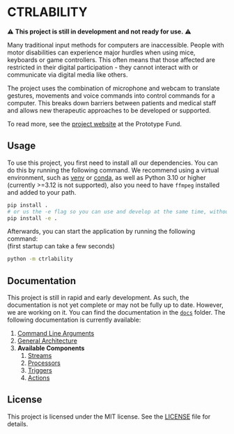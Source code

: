 # CTRLABILITY

⚠️ **This project is still in development and not ready for use.** ⚠️

Many traditional input methods for computers are inaccessible. People with motor disabilities can experience major hurdles when using mice, keyboards or game controllers. This often means that those affected are restricted in their digital participation - they cannot interact with or communicate via digital media like others.

The project uses the combination of microphone and webcam to translate gestures, movements and voice commands into control commands for a computer. This breaks down barriers between patients and medical staff and allows new therapeutic approaches to be developed or supported.

To read more, see the [project website](https://prototypefund.de/project/ctrlability-kontroller-fuer-menschen-mit-motorischen-einschraenkungen/) at the Prototype Fund.

## Usage

To use this project, you first need to install all our dependencies. You can do this by running the following command. We recommend using a virtual environment, such as [venv](https://docs.python.org/3/library/venv.html) or [conda](https://docs.conda.io/en/latest/), as well as Python 3.10 or higher (currently >=3.12 is not supported), also you need to have `ffmpeg` installed and added to your path.

```bash
pip install .
# or us the -e flag so you can use and develop at the same time, without the need to reinstall https://stackoverflow.com/questions/42609943/what-is-the-use-case-for-pip-install-e
pip install -e . 
```

Afterwards, you can start the application by running the following command:  
(first startup can take a few seconds)

```bash
python -m ctrlability
```

## Documentation

This project is still in rapid and early development. As such, the documentation is not yet complete or may not be fully up to date. However, we are working on it. You can find the documentation in the [`docs`](docs) folder. The following documentation is currently available:

1. [Command Line Arguments](docs/arguments.md)
2. [General Architecture](docs/architecture.md)
3. **Available Components**
   1. [Streams](docs/streams.md)
   2. [Processors](docs/processors.md)
   3. [Triggers](docs/triggers.md)
   4. [Actions](docs/actions.md)

## License

This project is licensed under the MIT license. See the [LICENSE](LICENSE) file for details.
